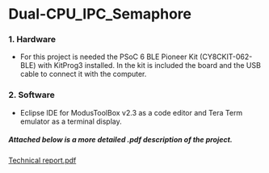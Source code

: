 # Dual-CPU_IPC_Semaphore

### 1. Hardware
- For this project is needed the PSoC 6 BLE Pioneer Kit (CY8CKIT-062-BLE) with KitProg3 installed. In the kit is included the board and the USB cable to connect it with the computer.
### 2. Software
- Eclipse IDE for ModusToolBox v2.3 as a code editor and Tera Term emulator as a terminal display.

##### Attached below is a more detailed .pdf description of the project.

[Technical report.pdf](https://github.com/kristifidani/Dual-CPU_IPC_Semaphore/files/7123072/Technical.report.pdf)
